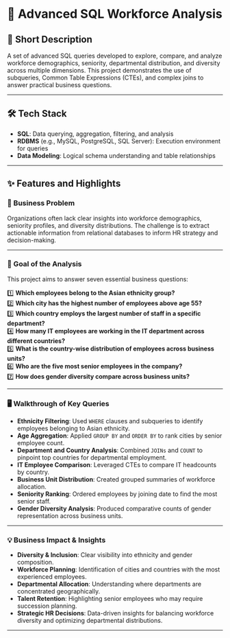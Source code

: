 # 🧩 Advanced SQL Workforce Analysis

## 📝 Short Description
A set of advanced SQL queries developed to explore, compare, and analyze workforce demographics, seniority, departmental distribution, and diversity across multiple dimensions. This project demonstrates the use of subqueries, Common Table Expressions (CTEs), and complex joins to answer practical business questions.

---

## 🛠️ Tech Stack
- **SQL**: Data querying, aggregation, filtering, and analysis
- **RDBMS** (e.g., MySQL, PostgreSQL, SQL Server): Execution environment for queries
- **Data Modeling**: Logical schema understanding and table relationships

---

## ✨ Features and Highlights

### 📌 Business Problem
Organizations often lack clear insights into workforce demographics, seniority profiles, and diversity distributions. The challenge is to extract actionable information from relational databases to inform HR strategy and decision-making.

---

### 🎯 Goal of the Analysis
This project aims to answer seven essential business questions:

1️⃣ **Which employees belong to the Asian ethnicity group?**  
2️⃣ **Which city has the highest number of employees above age 55?**  
3️⃣ **Which country employs the largest number of staff in a specific department?**  
4️⃣ **How many IT employees are working in the IT department across different countries?**  
5️⃣ **What is the country-wise distribution of employees across business units?**  
6️⃣ **Who are the five most senior employees in the company?**  
7️⃣ **How does gender diversity compare across business units?**

---

### 🖥️ Walkthrough of Key Queries
- **Ethnicity Filtering**: Used `WHERE` clauses and subqueries to identify employees belonging to Asian ethnicity.
- **Age Aggregation**: Applied `GROUP BY` and `ORDER BY` to rank cities by senior employee count.
- **Department and Country Analysis**: Combined `JOINs` and `COUNT` to pinpoint top countries for departmental employment.
- **IT Employee Comparison**: Leveraged CTEs to compare IT headcounts by country.
- **Business Unit Distribution**: Created grouped summaries of workforce allocation.
- **Seniority Ranking**: Ordered employees by joining date to find the most senior staff.
- **Gender Diversity Analysis**: Produced comparative counts of gender representation across business units.

---

### 💡 Business Impact & Insights
- **Diversity & Inclusion**: Clear visibility into ethnicity and gender composition.
- **Workforce Planning**: Identification of cities and countries with the most experienced employees.
- **Departmental Allocation**: Understanding where departments are concentrated geographically.
- **Talent Retention**: Highlighting senior employees who may require succession planning.
- **Strategic HR Decisions**: Data-driven insights for balancing workforce diversity and optimizing departmental distributions.

---
